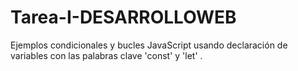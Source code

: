 # Tarea-I-DESARROLLOWEB
Ejemplos condicionales y bucles JavaScript usando declaración de variables con las palabras clave 'const' y 'let' .
